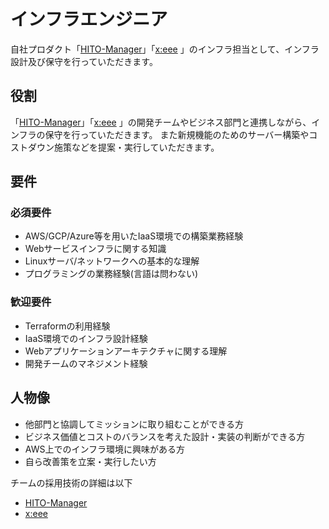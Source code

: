 # インフラエンジニア

自社プロダクト「[HITO-Manager](https://hitomgr.jp/)」「[x:eee](https://xeee.jp) 」のインフラ担当として、インフラ設計及び保守を行っていただきます。

## 役割

「[HITO-Manager](https://hitomgr.jp/)」「[x:eee](https://xeee.jp) 」の開発チームやビジネス部門と連携しながら、インフラの保守を行っていただきます。
また新規機能のためのサーバー構築やコストダウン施策などを提案・実行していただきます。

## 要件

### 必須要件

* AWS/GCP/Azure等を用いたIaaS環境での構築業務経験
* Webサービスインフラに関する知識
* Linuxサーバ/ネットワークへの基本的な理解
* プログラミングの業務経験(言語は問わない)

### 歓迎要件

* Terraformの利用経験
* IaaS環境でのインフラ設計経験
* Webアプリケーションアーキテクチャに関する理解
* 開発チームのマネジメント経験

## 人物像

* 他部門と協調してミッションに取り組むことができる方
* ビジネス価値とコストのバランスを考えた設計・実装の判断ができる方
* AWS上でのインフラ環境に興味がある方
* 自ら改善策を立案・実行したい方

チームの採用技術の詳細は以下

* [HITO-Manager](https://stackshare.io/seedscompany/service-hm)
* [x:eee](https://stackshare.io/seedscompany/service-x)
